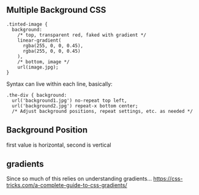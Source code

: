 

## Multiple Background CSS
```/* Working method */
.tinted-image {
  background: 
    /* top, transparent red, faked with gradient */ 
    linear-gradient(
      rgba(255, 0, 0, 0.45), 
      rgba(255, 0, 0, 0.45)
    ),
    /* bottom, image */
    url(image.jpg);
}
```
Syntax can live within each line, basically:
```
.the-div { background: 
  url('background1.jpg') no-repeat top left,
  url('background2.jpg') repeat-x bottom center;
  /* Adjust background positions, repeat settings, etc. as needed */
```

## Background Position
first value is horizontal, second is vertical

## gradients
Since so much of this relies on understanding gradients... https://css-tricks.com/a-complete-guide-to-css-gradients/
